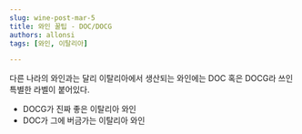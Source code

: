 ```yaml
---
slug: wine-post-mar-5
title: 와인 꿀팁 - DOC/DOCG
authors: allonsi
tags: [와인, 이탈리아]

---
```


다른 나라의 와인과는 달리 이탈리아에서 생산되는 와인에는 DOC 혹은 DOCG라 쓰인 특별한 라벨이 붙어있다. 

- DOCG가 진짜 좋은 이탈리아 와인
- DOC가 그에 버금가는 이탈리아 와인

